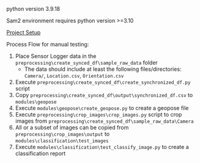 python version 3.9.18

Sam2 environment requires python version >=3.10

[Project Setup](./docs/PROJECT_SETUP.md)

Process Flow for manual testing:

1. Place Sensor Logger data in the `preprocessing\create_synced_df\sample_raw_data` folder
   - The data should include at least the following files/directories: `Camera/`, `Location.csv`, `Orientation.csv`
2. Execute `preprocessing\create_synced_df\create_synchronized_df.py` script
3. Copy `preprocessing\create_synced_df\output\synchronized_df.csv` to `modules\geopose`
4. Execute `modules\geopose\create_geopose.py` to create a geopose file
5. Execute `preprocessing\crop_images\crop_images.py` script to crop images from `preprocessing\create_synced_df\sample_raw_data\Camera`
6. All or a subset of images can be copied from `preprocessing\crop_images\output` to `modules\classification\test_images`
7. Execute `modules\classification\test_classify_image.py` to create a classification report
